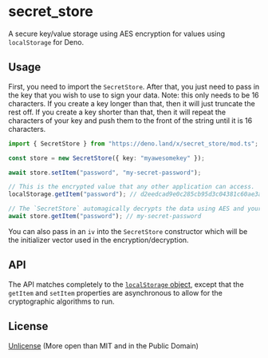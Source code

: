 # secret_store

A secure key/value storage using AES encryption for values using `localStorage`
for Deno.

## Usage

First, you need to import the `SecretStore`. After that, you just need to pass
in the key that you wish to use to sign your data. Note: this only needs to be
16 characters. If you create a key longer than that, then it will just truncate
the rest off. If you create a key shorter than that, then it will repeat the
characters of your key and push them to the front of the string until it is 16
characters.

```ts
import { SecretStore } from "https://deno.land/x/secret_store/mod.ts";

const store = new SecretStore({ key: "myawesomekey" });

await store.setItem("password", "my-secret-password");

// This is the encrypted value that any other application can access.
localStorage.getItem("password"); // d2eedcad9e0c285cb95d3c04381c60ae3ad99077642aecdb4c0781c2c0b8032b0e3ffac399060f803d86296a9c7d3d90

// The `SecretStore` automagically decrypts the data using AES and your key.
await store.getItem("password"); // my-secret-password
```

You can also pass in an `iv` into the `SecretStore` constructor which will be
the initializer vector used in the encryption/decryption.

## API

The API matches completely to the [`localStorage` object](https://developer.mozilla.org/en-US/docs/Web/API/Storage), except that the `getItem` and `setItem` properties are asynchronous to allow for the cryptographic algorithms to run.

## License

[Unlicense](./UNLICENSE) (More open than MIT and in the Public Domain)
